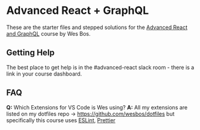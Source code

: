 # Advanced React + GraphQL

These are the starter files and stepped solutions for the [Advanced React and GraphQL](https://AdvancedReact.com) course by Wes Bos. 

## Getting Help

The best place to get help is in the #advanced-react slack room - there is a link in your course dashboard. 


## FAQ

**Q:** Which Extensions for VS Code is Wes using?
**A:** All my extensions are listed on my dotfiles repo → https://github.com/wesbos/dotfiles but specifically this course uses [ESLint](https://github.com/Microsoft/vscode-eslint), [Prettier](https://github.com/prettier/prettier-vscode)

